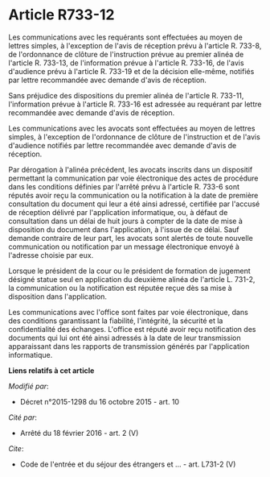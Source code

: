 # Article R733-12

Les communications avec les requérants sont effectuées au moyen de lettres simples, à l'exception de l'avis de réception
prévu à l'article R. 733-8, de l'ordonnance de clôture de l'instruction prévue au premier alinéa de l'article R. 733-13, de
l'information prévue à l'article R. 733-16, de l'avis d'audience prévu à l'article R. 733-19 et de la décision elle-même,
notifiés par lettre recommandée avec demande d'avis de réception. 

Sans préjudice des dispositions du premier alinéa de l'article R. 733-11, l'information prévue à l'article R. 733-16 est
adressée au requérant par lettre recommandée avec demande d'avis de réception. 

Les communications avec les avocats sont effectuées au moyen de lettres simples, à l'exception de l'ordonnance de clôture de
l'instruction et de l'avis d'audience notifiés par lettre recommandée avec demande d'avis de réception. 

Par dérogation à l'alinéa précédent, les avocats inscrits dans un dispositif permettant la communication par voie
électronique des actes de procédure dans les conditions définies par l'arrêté prévu à l'article R. 733-6 sont réputés avoir
reçu la communication ou la notification à la date de première consultation du document qui leur a été ainsi adressé,
certifiée par l'accusé de réception délivré par l'application informatique, ou, à défaut de consultation dans un délai de
huit jours à compter de la date de mise à disposition du document dans l'application, à l'issue de ce délai. Sauf demande
contraire de leur part, les avocats sont alertés de toute nouvelle communication ou notification par un message électronique
envoyé à l'adresse choisie par eux. 

Lorsque le président de la cour ou le président de formation de jugement désigné statue seul en application du deuxième
alinéa de l'article L. 731-2, la communication ou la notification est réputée reçue dès sa mise à disposition dans
l'application. 

Les communications avec l'office sont faites par voie électronique, dans des conditions garantissant la fiabilité,
l'intégrité, la sécurité et la confidentialité des échanges. L'office est réputé avoir reçu notification des documents qui
lui ont été ainsi adressés à la date de leur transmission apparaissant dans les rapports de transmission générés par
l'application informatique.

**Liens relatifs à cet article**

_Modifié par_:

  - Décret n°2015-1298 du 16 octobre 2015 - art. 10

_Cité par_:

  - Arrêté du 18 février 2016 - art. 2 (V)

_Cite_:

  - Code de l'entrée et du séjour des étrangers et ... - art. L731-2 (V)

